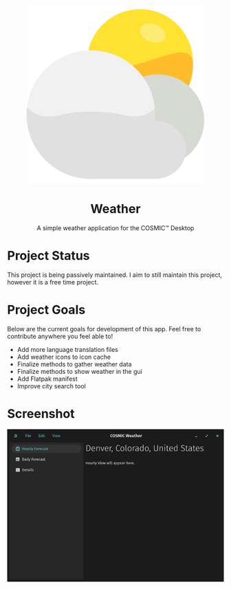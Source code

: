 <div align="center">
  <img src="res/icons/hicolor/scalable/apps/com.jwestall.Weather.svg">
  <h1>Weather</h1>
  <p>A simple weather application for the COSMIC™ Desktop</p>
</div>

# Project Status

This project is being passively maintained. I aim to still maintain this project, however it is a free time project.

# Project Goals

Below are the current goals for development of this app. Feel free to contribute anywhere you feel able to!

- Add more language translation files
- Add weather icons to icon cache
- Finalize methods to gather weather data
- Finalize methods to show weather in the gui
- Add Flatpak manifest
- Improve city search tool

# Screenshot

![Screenshot](screenshots/pre-release.png)

